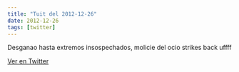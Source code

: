 ```yaml
---
title: "Tuit del 2012-12-26"
date: 2012-12-26
tags: [twitter]
---
```


Desganao hasta extremos insospechados, molicie del ocio strikes back uffff



[Ver en Twitter](https://twitter.com/i/web/status/284085874948452352)
